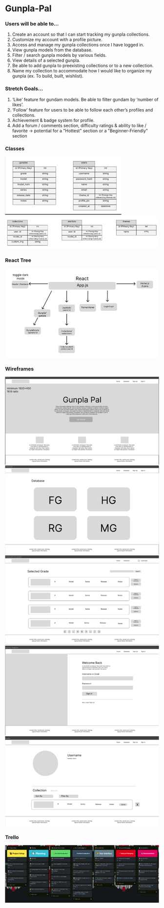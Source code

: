 # Gunpla-Pal


### Users will be able to...

1. Create an account so that I can start tracking my gunpla collections. 
2. Customize my account with a profile picture. 
3. Access and manage my gunpla collections once I have logged in.
4. View gunpla models from the database.
5. Filter / search gunpla models by various fields. 
6. View details of a selected gunpla.
7. Be able to add gunpla to preexisting collections or to a new collection. 
8. Name my collection to accommodate how I would like to organize my gunpla (ex. To build, built, wishlist).

### Stretch Goals...

1. ‘Like’ feature for gundam models. Be able to filter gundam by ‘number of likes’.
2. ‘Follow’ feature for users to be able to follow each other’s profiles and collections. 
3. Achievement & badge system for profile.
4. Add a forum / comments section, difficulty ratings & ability to like / favorite -> potential for a "Hottest" section or a "Beginner-Friendly" section

### Classes
![Alt Tables](.github/images/README/Tables1.png)
![Alt Tables](.github/images/README/Tables2.png)

### React Tree
![Alt React Tree](.github/images/README/React-Tree.png)

### Wireframes
![Alt Wireframe Home](.github/images/README/Home.png)
![Alt Wireframe Database](.github/images/README/Database.png)
![Alt Wireframe DatabaseByName](.github/images/README/Database-By-Grade.png)
![Alt Wireframe Signin](.github/images/README/Signin.png)
![Alt Wireframe Profile](.github/images/README/Profile.png)

### Trello
![Alt Trello](.github/images/README/Trelloborad.png)